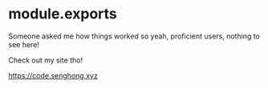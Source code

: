 # module.exports
Someone asked me how things worked so yeah, proficient users, nothing to see here!

Check out my site tho!

https://code.senghong.xyz
